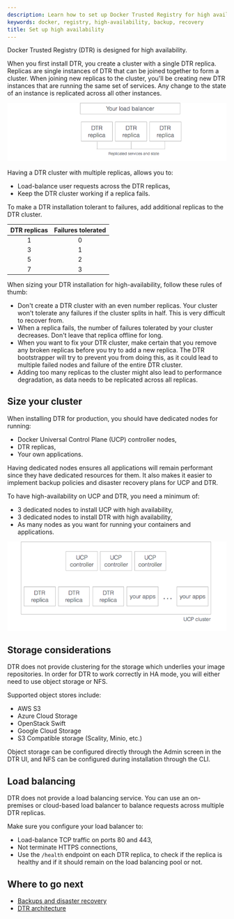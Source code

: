 ```yaml
---
description: Learn how to set up Docker Trusted Registry for high availability.
keywords: docker, registry, high-availability, backup, recovery
title: Set up high availability
---
```


Docker Trusted Registry (DTR) is designed for high availability.

When you first install DTR, you create a cluster with a single DTR replica.
Replicas are single instances of DTR that can be joined together to form a
cluster.
When joining new replicas to the cluster, you'll be creating new DTR instances
that are running the same set of services. Any change to the state of an
instance is replicated across all other instances.

![](../images/high-availability-1.png)

Having a DTR cluster with multiple replicas, allows you to:

* Load-balance user requests across the DTR replicas,
* Keep the DTR cluster working if a replica fails.

To make a DTR installation tolerant to failures, add additional replicas to
the DTR cluster.

| DTR replicas | Failures tolerated |
|:------------:|:------------------:|
|      1       |         0          |
|      3       |         1          |
|      5       |         2          |
|      7       |         3          |


When sizing your DTR installation for high-availability,
follow these rules of thumb:

* Don't create a DTR cluster with an even number replicas. Your cluster
won't tolerate any failures if the cluster splits in half. This is
very difficult to recover from.
* When a replica fails, the number of failures tolerated by your cluster
decreases. Don't leave that replica offline for long.
* When you want to fix your DTR cluster, make certain that you remove any
broken replicas before you try to add a new replica.  The DTR bootstrapper
will try to prevent you from doing this, as it could lead to multiple
failed nodes and failure of the entire DTR cluster.
* Adding too many replicas to the cluster might also lead to performance
degradation, as data needs to be replicated across all replicas.

## Size your cluster

When installing DTR for production, you should have dedicated nodes for running:

* Docker Universal Control Plane (UCP) controller nodes,
* DTR replicas,
* Your own applications.

Having dedicated nodes ensures all applications will remain performant since
they have dedicated resources for them.
It also makes it easier to implement backup policies and disaster recovery
plans for UCP and DTR.

To have high-availability on UCP and DTR, you need a minimum of:

* 3 dedicated nodes to install UCP with high availability,
* 3 dedicated nodes to install DTR with high availability,
* As many nodes as you want for running your containers and applications.


![](../images/high-availability-2.png)

## Storage considerations

DTR does not provide clustering for the storage which underlies your image
repositories.  In order for DTR to work correctly in HA mode, you will either
need to use object storage or NFS.

Supported object stores include:

* AWS S3
* Azure Cloud Storage
* OpenStack Swift
* Google Cloud Storage
* S3 Compatible storage (Scality, Minio, etc.)

Object storage can be configured directly through the Admin screen in the
DTR UI, and NFS can be configured during installation through the CLI.

## Load balancing

DTR does not provide a load balancing service. You can use an on-premises
or cloud-based load balancer to balance requests across multiple DTR replicas.

Make sure you configure your load balancer to:

* Load-balance TCP traffic on ports 80 and 443,
* Not terminate HTTPS connections,
* Use the `/health` endpoint on each DTR replica, to check if
the replica is healthy and if it should remain on the load balancing pool or
not.

## Where to go next

* [Backups and disaster recovery](backups-and-disaster-recovery.md)
* [DTR architecture](../architecture.md)
